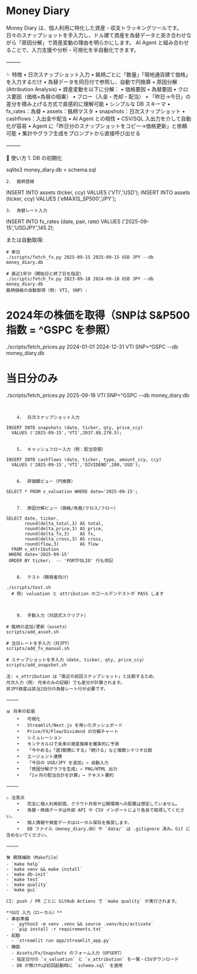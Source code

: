 # Money Diary

Money Diary は、個人利用に特化した資産・収支トラッキングツールです。
日々のスナップショットを手入力し、ドル建て資産を為替データと突き合わせながら「原因分解」で資産変動の理由を明らかにします。
AI Agent と組み合わせることで、入力支援や分析・可視化を半自動化できます。

⸻

✨ 特徴
	•	日次スナップショット入力
	•	銘柄ごとに「数量」「現地通貨建て価格」を入力するだけ
	•	為替データを同日付で参照し、自動で円換算
	•	原因分解 (Attribution Analysis)
	•	資産変動を以下に分解：
	•	価格要因
	•	為替要因
	•	クロス要因（価格×為替の相乗）
	•	フロー（入金・売却・配当）
	•	「昨日→今日」の差分を積み上げる方式で直感的に理解可能
	•	シンプルな DB スキーマ
	•	fx_rates：為替
	•	assets：銘柄マスタ
	•	snapshots：日次スナップショット
	•	cashflows：入出金や配当
	•	AI Agent との相性
	•	CSV/SQL 入出力を介して自動化が容易
	•	Agent に「昨日分のスナップショットをコピー→価格更新」と依頼可能
	•	集計やグラフ生成をプロンプトから直接呼び出せる

⸻

🚀 使い方
	1.	DB の初期化

sqlite3 money_diary.db < schema.sql


	2.	銘柄登録

INSERT INTO assets (ticker, ccy) VALUES ('VTI','USD');
INSERT INTO assets (ticker, ccy) VALUES ('eMAXIS_SP500','JPY');


	3.	為替レート入力

INSERT INTO fx_rates (date, pair, rate) VALUES ('2025-09-15','USDJPY',145.2);

または自動取得:

```
# 単日
./scripts/fetch_fx.py 2025-09-15 2025-09-15 USD JPY --db money_diary.db

# 直近1年分（開始日と終了日を指定）
./scripts/fetch_fx.py 2023-09-18 2024-09-18 USD JPY --db money_diary.db
銘柄価格の自動取得（例: VTI, SNP）:

```
# 2024年の株価を取得（SNPは S&P500 指数 = ^GSPC を参照）
./scripts/fetch_prices.py 2024-01-01 2024-12-31 VTI SNP=^GSPC --db money_diary.db

# 当日分のみ
./scripts/fetch_prices.py 2025-09-18 VTI SNP=^GSPC --db money_diary.db
```


	4.	日次スナップショット入力

INSERT INTO snapshots (date, ticker, qty, price_ccy)
  VALUES ('2025-09-15','VTI',2037.88,270.5);


	5.	キャッシュフロー入力（例：配当受領）

INSERT INTO cashflows (date, ticker, type, amount_ccy, ccy)
  VALUES ('2025-09-15','VTI','DIVIDEND',200,'USD');


	6.	評価額ビュー（円換算）

SELECT * FROM v_valuation WHERE date='2025-09-15';


	7.	原因分解ビュー（価格/為替/クロス/フロー）

SELECT date, ticker,
       round(delta_total,3) AS total,
       round(delta_price,3) AS price,
       round(delta_fx,3)    AS fx,
       round(delta_cross,3) AS cross,
       round(flow,3)        AS flow
  FROM v_attribution
 WHERE date='2025-09-15'
 ORDER BY ticker;  -- 'PORTFOLIO' 行も併記


	8.	テスト（開発者向け）

./scripts/test.sh
  # 例: valuation と attribution のゴールデンテストが PASS します



	9.	手動入力（対話式スクリプト）

# 銘柄の追加/更新（assets）
scripts/add_asset.sh

# 当日レートを手入力（対JPY）
scripts/add_fx_manual.sh

# スナップショットを手入力（date, ticker, qty, price_ccy）
scripts/add_snapshot.sh

注: v_attribution は「直近の前回スナップショット」と比較するため、
月次入力（例: 月末のみの記録）でも差分が計算されます。
非JPY資産は該当2日付の為替レート行が必要です。

⸻

📊 将来の拡張
	•	可視化
	•	Streamlit/Next.js を用いたダッシュボード
	•	Price/FX/Flow/Dividend の分解チャート
	•	シミュレーション
	•	モンテカルロで未来の資産推移を確率的に予測
	•	「今やめる」「週3勤務にする」「続ける」など複数シナリオ比較
	•	エージェント連携
	•	「今日の USD/JPY を追加」→ 自動入力
	•	「原因分解グラフを生成」→ PNG/HTML 出力
	•	「1ヶ月の配当合計を計算」→ テキスト要約

⸻

⚠️ 注意点
	•	完全に個人利用前提。クラウド共有や公開環境への配置は想定していません。
	•	為替・株価データは外部 API や CSV インポートにより各自で取得してください。
	•	個人情報や資産データはローカル保存を推奨します。
	•	DB ファイル（money_diary.db）や `data/` は .gitignore 済み。Git に含めないでください。

⸻

🛠️ 開発補助（Makefile）
- `make help`
- `make venv && make install`
- `make db-init`
- `make test`
- `make quality`
- `make gui`

CI: push / PR ごとに GitHub Actions で `make quality` が実行されます。

**GUI 入力（ローカル）**
- 事前準備
  - `python3 -m venv .venv && source .venv/bin/activate`
  - `pip install -r requirements.txt`
- 起動
  - `streamlit run app/streamlit_app.py`
- 機能
  - Assets/Fx/Snapshots のフォーム入力（UPSERT）
  - 指定日付の `v_valuation` と `v_attribution` を一覧・CSVダウンロード
  - DB が無ければ初回起動時に `schema.sql` を適用
